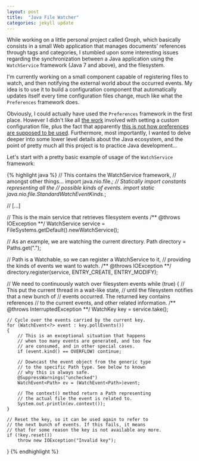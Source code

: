 ```yaml
---
layout: post
title:  "Java File Watcher"
categories: jekyll update
---
```

While working on a little personal project called Groph, which basically consists in a small Web application that manages documents' references through tags and categories, I stumbled upon some interesting issues regarding the synchronization between a Java application using the `WatchService` framework (Java 7 and above), and the filesystem.

I'm currently working on a small component capable of registering files to watch, and then notifying the external world about the occurred events. My idea is to use it to build a configuration component that automatically updates itself every time configuration files change, much like what the `Preferences` framework does.

Obviously, I could actually have used the `Preferences` framework in the first place. However I didn't like all [the work](http://www.davidc.net/programming/java/java-preferences-using-file-backing-store) involved with setting a custom configuration file, plus the fact that apparently [this is not how preferences are supposed to be used](http://stackoverflow.com/questions/7947672/java-preferences-api-using-a-custom-file). Furthermore, most importantly, I wanted to delve deeper into some lower level details about the Java ecosystem, and the point of pretty much all this project is to practice Java development...

Let's start with a pretty basic example of usage of the `WatchService` framework:

{% highlight java %}
// This contains the WatchService framework,
// amongst other things...
import java.nio.file.*;
// Statically import constants representing all the
// possible kinds of events.
import static java.nio.file.StandardWatchEventKinds.*;

// [...]

// This is the main service that retrieves filesystem events
/** @throws IOException **/
WatchService service = FileSystems.getDefault().newWatchService();

// As an example, we are watching the current directory.
Path directory = Paths.get(".");

// Path is a Watchable, so we can register a WatchService to it,
// providing the kinds of events we want to watch.
/** @throws IOException **/
directory.register(service, ENTRY_CREATE, ENTRY_MODIFY);

// We need to continuously watch over filesystem events
while (true)
{
    // This put the current thread in a wait-like state,
    // until the filesystem notifies that a new bunch of
    // events occurred. The returned key contains references
    // to the current events, and other related information.
    /** @throws InterruptedException **/
    WatchKey key = service.take();

    // Cycle over the events carried by the current key.
    for (WatchEvent<?> event : key.pollEvents())
    {
        // This is an exceptional situation that happens
        // when too many events are generated, and too few
        // are consumed, and in other special cases.
        if (event.kind() == OVERFLOW) continue;

        // Downcast the event object from the generic type
        // to the specific Path type. See below to known
        // why this is always safe.
        @SuppressWarnings("unchecked")
        WatchEvent<Path> ev = (WatchEvent<Path>)event;

        // The context() method return a Path representing
        // the actual file the event is related to.
        System.out.println(ev.context());
    }

    // Reset the key, so it can be used again to refer to
    // the next bunch of events. If this fails, it means
    // that for some reason the key is not available any more.
    if (!key.reset())
        throw new IOException("Invalid key");
}
{% endhighlight %}

